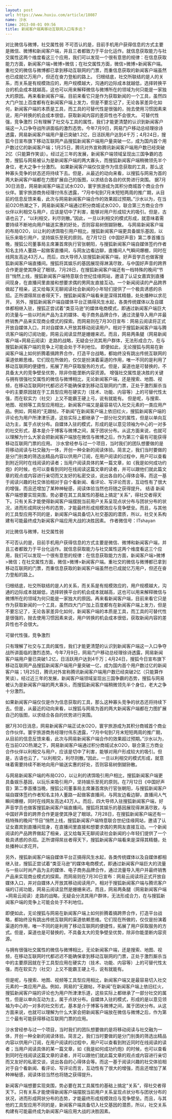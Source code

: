 ```yaml
---
layout: post
url: https://www.huxiu.com/article/18087
name: 沙水
time: 2013-08-01 09:56
title: 新闻客户端离移动互联网入口有多远？
---
```

对比微信与微博，社交属性弱 不可否认的是，目前手机用户获得信息的方式主要是微信、微博和新闻客户端，并且三者都致力于平台化运作。就信息获取能力与社交属性这两个维度看这三个应用，我们可以发现一个很有意思的规律：在信息获取能力方面，新闻客户端>微博>微信；在社交属性方面，微信>微博>新闻客户端。重社交的微信与微博都已拿到移动互联网的门票，而重信息获取的新闻客户端虽然也已成就亿万用户，但还在奋力登船的路上。 归根结底，社交所联结的是人的关系，而关系是有规模效应的，用户规模越大，沟通的边际成本就越低，选择转换平台的机会成本就越高，这也可以用来解释微信与微博所在的领域为何只能是一家独大的原因。再来看新闻客户端，目前来看它只是作为获取新闻的一个工具，虽然四大门户加上百度都有在新闻客户端上发力，但是不要忘记了，无论各家差异化如何，新闻客户端的本质是工具，而工具的可替代性是很强的，抛去使用习惯因素来说，用户转换的机会成本很低，获取新闻内容的差异性也不会很大。 可替代性强，竞争激烈 只有理解了社交与工具的属性，我们才能更清楚的认识到新闻客户端这一入口争夺战所讲面临的激烈态势。今年7月9日，网易门户移动总经理徐诗透露，网易新闻客户端用户量已突破1.2亿，日活跃用户达到4千万；4月24日，搜狐今日宣布旗下移动互联网产品搜狐新闻客户端用户量突破一亿，成为国内首个用户数过亿的新闻客户端；1月25日，腾讯对外宣称腾讯新闻客户端用户数已经突破2亿（只能算作笑谈）。经过近三年的发展，新闻客户端领域呈现出三国争霸的态势，搜狐与网易被认为是新闻客户端的两大寡头，而搜狐新闻客户端稍微领先半个身位，老大之争十分激烈。 如果新闻客户端仅仅是作为信息获取的工具，那么这种寡头竞争的状态还将持续下去。但是，从最近的动向来看，以搜狐与网易为首的两大新闻客户端都在力图扩展自己的版图，以求结合各自的优势进行突围。 据7月30日消息，网易新闻客户端正试水O2O，寰宇旅游成为其积分商城首个商业合作伙伴。寰宇旅游商务经理付伟东透露，“7月中旬到7月末短短两周的推广期，从目前的信息反馈来看，此次与网易新闻客户端合作的效果超过预期。”沙水以为，在当前O2O热潮之下，网易新闻客户端通过积分商城试水O2O，联合第三方商业合作伙伴以利相交与用户，应该是切中了利害，能够对用户形成较大的吸引。但是，古语也云了，“以利相交，利尽则散。”因此，一旦以利相交的模式形成，就意味着需要持续不断地向用户输送实惠的好处，否则容易树倒猢狲散。 与网易新闻客户端的布局O2O，以让利的诱饵吸引用户相比，搜狐新闻客户端更具备娱乐基因，以玩乐来吸引用户，坚持娱乐至死的原则。在7月12日《中国好声音》第二季首播当晚，搜狐公司董事局主席兼首席执行官张朝阳，与搜狐新闻客户端自媒体签约作者知名主持人董路一起做客直播间，与网友边看边聊，直播间人气瞬间爆棚，同时在线网友高达43万人。而后，四大导师入驻搜狐新闻客户端，好声音学员也做客搜狐新闻客户端直播间。搜狐将其娱乐的基因展现得淋漓尽致，与中国好声音的跨界合作更是使其挣足了眼球。7月28日，在搜狐新闻客户端还有一档特殊的晚间“节目”悄然上线，搜狐新闻客户端特意联合世纪佳缘网站，邀请了认证女嘉宾到直播间现身，在直播间里直接和想要求偶的男网友直接互动。一个新闻阅读的产品跨界做起了相亲，这又给每天无聊阅读社会新闻的小年轻们提供了一个极具诱惑的杀招。正所谓得屌丝者得天下，搜狐新闻客户端看来是深得其精髓，处处播种以求花开。 另外，搜狐新闻客户端自媒体平台正搞得风生水起，各类传统媒体以及自媒体都相继入驻，搜狐正尝试着“类亚马逊”的媒体电商模式，即通过新闻客户端巨大的流量与一些以时尚产品为主的媒体、电子商务品牌合作，通过流量导入用户并最终销售产品来实现商业模式的探索。而网易则在7月30日宣布：网易云阅读将正式开放自媒体入口，并对自媒体人开放其移动阅读用户。相对于搜狐新闻客户端与腾讯客户端的订阅功能，网易云阅读显然是姗姗来迟。而且，网易两条腿（网易新闻客户端+网易云阅读）走路的战略，无疑会分流其用户群体，无法形成合力，在与搜狐新闻客户端的竞争上可能会处于不利地位。 即便如此，无论搜狐与网易在新闻客户端上如何折腾着搞跨界合作，打造平台战略，都始终没有跳出传统互联网的渠道依赖思维。它们现在所做的，仅仅是扮演着渠道的作用，唯一不同的是利用了移动互联网的便捷性，拓展了用户获取服务的方式。但是，渠道也是可替换的，不具备太大的竞争壁垒优势，除非你能垄断内容资源。 增强社交属性是决胜的关键 与拥有很强社交属性的微信与微博相比，无论新闻客户端，还是搜索、地图、视频，在移动互联网时代都迟迟不能确保拿到移动互联网的门票，正处于激烈厮杀当中的主要原因就在于工具型应用在硬实力（技术、功能、内容等）上的可替代性太强，而在软实力（社交）上又不能霸王硬上弓，说有就能有。 但是呢，与搜索、地图、视频等工具型应用相比，新闻客户端又是最容易切入社交元素的一类应用产品。例如，网易的“无跟帖，不新闻”在新闻客户端上依旧红火，搜狐新闻客户端的评论也为用户所津津乐道，这些实际上都继承了一部分社交的属性，但是以单向互动为主，属于点状分布。自媒体入驻的模式，形成的是以意见领袖为中心的一对多的社交形式，基本是介于博客与微博之间，属于团状分布。从这方面来说，也就可以理解为什么大家会把新闻客户端放在微信与微博之后，作为第三个最有可能获得移动互联网门票的应用。 沙水曾经参与过一个项目，当时我们的团队想要做的是将移动阅读与社交融为一体，开创一种全新的阅读体验。简言之，我们当时要做的是分门别类的筛选出精品内容以供用户订阅，在用户阅读的过程中，用户可以查看到附近同时在线阅读的读者；当用户阅读具体的某一篇文章，如《我是如何成功约炮》的时候，也可以查看到同时在线阅读这篇文章的读者，并可以跟他们就此篇文章的观点或内容进行亲切而又友好的私密交谈，说出各自的心得体会等。而这一基于阅读兴趣的社交体验相对于自个看新闻、看评论、写评论而言，互动性有了很大的增强，而且还增加了某种神秘感，阅读体验当然也将随之获得提升。 结语 新闻客户端想要实现突围，势必要在其工具属性的基础上搞定“关系”，得社交者得天下。只有关系才能使得新闻客户端摆脱当前用户关系呈现点状分布与团状分布的状况，进而形成网状分布的态势，才能最终形成规模效应与竞争壁垒。而且，与其他的工具型应用不同的是，新闻客户端具备切入社交基因的潜质，所以，社交关系构建有可能最终成为新闻客户端应用大战的决胜因素。 作者微信号：ITshayan

对比微信与微博，社交属性弱

不可否认的是，目前手机用户获得信息的方式主要是微信、微博和新闻客户端，并且三者都致力于平台化运作。就信息获取能力与社交属性这两个维度看这三个应用，我们可以发现一个很有意思的规律：在信息获取能力方面，新闻客户端>微博>微信；在社交属性方面，微信>微博>新闻客户端。重社交的微信与微博都已拿到移动互联网的门票，而重信息获取的新闻客户端虽然也已成就亿万用户，但还在奋力登船的路上。

归根结底，社交所联结的是人的关系，而关系是有规模效应的，用户规模越大，沟通的边际成本就越低，选择转换平台的机会成本就越高，这也可以用来解释微信与微博所在的领域为何只能是一家独大的原因。再来看新闻客户端，目前来看它只是作为获取新闻的一个工具，虽然四大门户加上百度都有在新闻客户端上发力，但是不要忘记了，无论各家差异化如何，新闻客户端的本质是工具，而工具的可替代性是很强的，抛去使用习惯因素来说，用户转换的机会成本很低，获取新闻内容的差异性也不会很大。

可替代性强，竞争激烈

只有理解了社交与工具的属性，我们才能更清楚的认识到新闻客户端这一入口争夺战所讲面临的激烈态势。今年7月9日，网易门户移动总经理徐诗透露，网易新闻客户端用户量已突破1.2亿，日活跃用户达到4千万；4月24日，搜狐今日宣布旗下移动互联网产品搜狐新闻客户端用户量突破一亿，成为国内首个用户数过亿的新闻客户端；1月25日，腾讯对外宣称腾讯新闻客户端用户数已经突破2亿（只能算作笑谈）。经过近三年的发展，新闻客户端领域呈现出三国争霸的态势，搜狐与网易被认为是新闻客户端的两大寡头，而搜狐新闻客户端稍微领先半个身位，老大之争十分激烈。

如果新闻客户端仅仅是作为信息获取的工具，那么这种寡头竞争的状态还将持续下去。但是，从最近的动向来看，以搜狐与网易为首的两大新闻客户端都在力图扩展自己的版图，以求结合各自的优势进行突围。

据7月30日消息，网易新闻客户端正试水O2O，寰宇旅游成为其积分商城首个商业合作伙伴。寰宇旅游商务经理付伟东透露，“7月中旬到7月末短短两周的推广期，从目前的信息反馈来看，此次与网易新闻客户端合作的效果超过预期。”沙水以为，在当前O2O热潮之下，网易新闻客户端通过积分商城试水O2O，联合第三方商业合作伙伴以利相交与用户，应该是切中了利害，能够对用户形成较大的吸引。但是，古语也云了，“以利相交，利尽则散。”因此，一旦以利相交的模式形成，就意味着需要持续不断地向用户输送实惠的好处，否则容易树倒猢狲散。

与网易新闻客户端的布局O2O，以让利的诱饵吸引用户相比，搜狐新闻客户端更具备娱乐基因，以玩乐来吸引用户，坚持娱乐至死的原则。在7月12日《中国好声音》第二季首播当晚，搜狐公司董事局主席兼首席执行官张朝阳，与搜狐新闻客户端自媒体签约作者知名主持人董路一起做客直播间，与网友边看边聊，直播间人气瞬间爆棚，同时在线网友高达43万人。而后，四大导师入驻搜狐新闻客户端，好声音学员也做客搜狐新闻客户端直播间。搜狐将其娱乐的基因展现得淋漓尽致，与中国好声音的跨界合作更是使其挣足了眼球。7月28日，在搜狐新闻客户端还有一档特殊的晚间“节目”悄然上线，搜狐新闻客户端特意联合世纪佳缘网站，邀请了认证女嘉宾到直播间现身，在直播间里直接和想要求偶的男网友直接互动。一个新闻阅读的产品跨界做起了相亲，这又给每天无聊阅读社会新闻的小年轻们提供了一个极具诱惑的杀招。正所谓得屌丝者得天下，搜狐新闻客户端看来是深得其精髓，处处播种以求花开。

另外，搜狐新闻客户端自媒体平台正搞得风生水起，各类传统媒体以及自媒体都相继入驻，搜狐正尝试着“类亚马逊”的媒体电商模式，即通过新闻客户端巨大的流量与一些以时尚产品为主的媒体、电子商务品牌合作，通过流量导入用户并最终销售产品来实现商业模式的探索。而网易则在7月30日宣布：网易云阅读将正式开放自媒体入口，并对自媒体人开放其移动阅读用户。相对于搜狐新闻客户端与腾讯客户端的订阅功能，网易云阅读显然是姗姗来迟。而且，网易两条腿（网易新闻客户端+网易云阅读）走路的战略，无疑会分流其用户群体，无法形成合力，在与搜狐新闻客户端的竞争上可能会处于不利地位。

即便如此，无论搜狐与网易在新闻客户端上如何折腾着搞跨界合作，打造平台战略，都始终没有跳出传统互联网的渠道依赖思维。它们现在所做的，仅仅是扮演着渠道的作用，唯一不同的是利用了移动互联网的便捷性，拓展了用户获取服务的方式。但是，渠道也是可替换的，不具备太大的竞争壁垒优势，除非你能垄断内容资源。

与拥有很强社交属性的微信与微博相比，无论新闻客户端，还是搜索、地图、视频，在移动互联网时代都迟迟不能确保拿到移动互联网的门票，正处于激烈厮杀当中的主要原因就在于工具型应用在硬实力（技术、功能、内容等）上的可替代性太强，而在软实力（社交）上又不能霸王硬上弓，说有就能有。

但是呢，与搜索、地图、视频等工具型应用相比，新闻客户端又是最容易切入社交元素的一类应用产品。例如，网易的“无跟帖，不新闻”在新闻客户端上依旧红火，搜狐新闻客户端的评论也为用户所津津乐道，这些实际上都继承了一部分社交的属性，但是以单向互动为主，属于点状分布。自媒体入驻的模式，形成的是以意见领袖为中心的一对多的社交形式，基本是介于博客与微博之间，属于团状分布。从这方面来说，也就可以理解为什么大家会把新闻客户端放在微信与微博之后，作为第三个最有可能获得移动互联网门票的应用。

沙水曾经参与过一个项目，当时我们的团队想要做的是将移动阅读与社交融为一体，开创一种全新的阅读体验。简言之，我们当时要做的是分门别类的筛选出精品内容以供用户订阅，在用户阅读的过程中，用户可以查看到附近同时在线阅读的读者；当用户阅读具体的某一篇文章，如《我是如何成功约炮》的时候，也可以查看到同时在线阅读这篇文章的读者，并可以跟他们就此篇文章的观点或内容进行亲切而又友好的私密交谈，说出各自的心得体会等。而这一基于阅读兴趣的社交体验相对于自个看新闻、看评论、写评论而言，互动性有了很大的增强，而且还增加了某种神秘感，阅读体验当然也将随之获得提升。

新闻客户端想要实现突围，势必要在其工具属性的基础上搞定“关系”，得社交者得天下。只有关系才能使得新闻客户端摆脱当前用户关系呈现点状分布与团状分布的状况，进而形成网状分布的态势，才能最终形成规模效应与竞争壁垒。而且，与其他的工具型应用不同的是，新闻客户端具备切入社交基因的潜质，所以，社交关系构建有可能最终成为新闻客户端应用大战的决胜因素。


